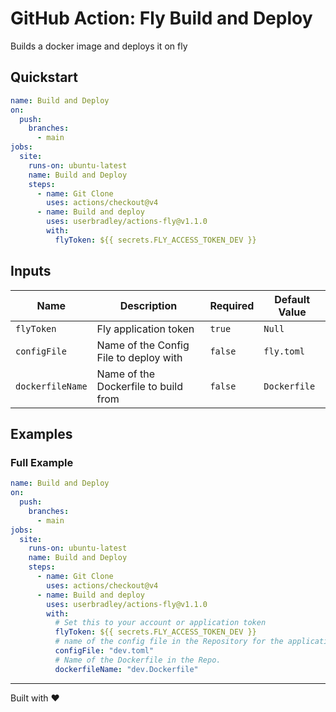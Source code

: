 # GitHub Action: Fly Build and Deploy

Builds a docker image and deploys it on fly

## Quickstart

```yaml
name: Build and Deploy
on:
  push:
    branches:
      - main
jobs:
  site:
    runs-on: ubuntu-latest
    name: Build and Deploy
    steps:
      - name: Git Clone
        uses: actions/checkout@v4
      - name: Build and deploy
        uses: userbradley/actions-fly@v1.1.0
        with:
          flyToken: ${{ secrets.FLY_ACCESS_TOKEN_DEV }}
```
## Inputs

| Name | Description | Required | Default Value |
|------|-------------|----------|---------------|
| `flyToken` | Fly application token | `true` | `Null` |
| `configFile` | Name of the Config File to deploy with | `false` | `fly.toml` |
| `dockerfileName` | Name of the Dockerfile to build from | `false` | `Dockerfile` |

## Examples

### Full Example

```yaml
name: Build and Deploy
on:
  push:
    branches:
      - main
jobs:
  site:
    runs-on: ubuntu-latest
    name: Build and Deploy
    steps:
      - name: Git Clone
        uses: actions/checkout@v4
      - name: Build and deploy
        uses: userbradley/actions-fly@v1.1.0
        with:
          # Set this to your account or application token
          flyToken: ${{ secrets.FLY_ACCESS_TOKEN_DEV }}
          # name of the config file in the Repository for the application
          configFile: "dev.toml"
          # Name of the Dockerfile in the Repo.
          dockerfileName: "dev.Dockerfile"
```

---
Built with ❤️

